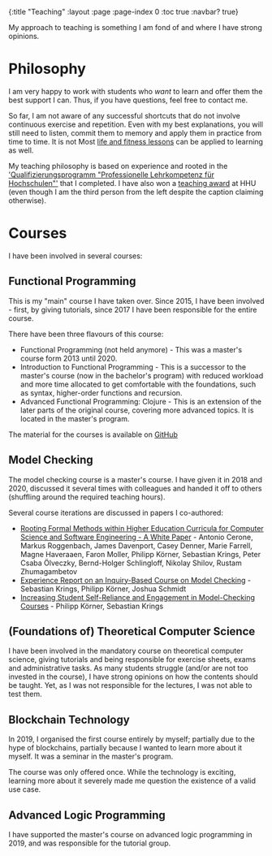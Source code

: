 {:title "Teaching"
 :layout :page
 :page-index 0
 :toc true
 :navbar? true}

My approach to teaching is something I am fond of and where I have strong opinions.

# Philosophy 

I am very happy to work with students who *want* to learn and offer them the best support I can.
Thus, if you have questions, feel free to contact me.

So far, I am not aware of any successful shortcuts that do not involve continuous exercise and repetition. 
Even with my best explanations, you will still need to listen, commit them to memory and apply them in practice from time to time.
It is not 
Most [life and fitness lessons](https://danjohnuniversity.com/essays/coach-maughans-top-ten-life-lessons-part-1) can be applied to learning as well.

My teaching philosophy is based on experience and rooted in the
['Qualifizierungsprogramm "Professionelle Lehrkompetenz für Hochschulen"'](https://hd-nrw.de/qualifizierungsprogramm/)
that I completed.
I have also won a [teaching award](https://www.hhu.de/news-einzelansicht/kreativitaet-ausgezeichnet) at HHU 
(even though I am the third person from the left despite the caption claiming otherwise).

# Courses

I have been involved in several courses:

## Functional Programming

This is my "main" course I have taken over.
Since 2015, I have been involved - first, by giving tutorials, since 2017 I have been responsible for the entire course.

There have been three flavours of this course:

- Functional Programming (not held anymore) - This was a master's course form 2013 until 2020.
- Introduction to Functional Programming -
  This is a successor to the master's course (now in the bachelor's program) with reduced workload and more time allocated to get comfortable with the foundations,
  such as syntax, higher-order functions and recursion.
- Advanced Functional Programming: Clojure -
  This is an extension of the later parts of the original course, covering more advanced topics. It is located in the master's program.

The material for the courses is available on [GitHub](https://github.com/pkoerner/functional-programming-course)
  

## Model Checking

The model checking course is a master's course.
I have given it in 2018 and 2020, discussed it several times with colleagues and handed it off to others (shuffling around the required teaching hours).

Several course iterations are discussed in papers I co-authored:

- [Rooting Formal Methods within Higher Education Curricula for Computer Science and Software Engineering - A White Paper](/posts-output/2021-03-11-FMFun-fm-whitepaper) - Antonio Cerone, Markus Roggenbach, James Davenport, Casey Denner, Marie Farrell, Magne Haveraaen, Faron Moller, Philipp Körner, Sebastian Krings, Peter Csaba Ölveczky, Bernd-Holger Schlingloff, Nikolay Shilov, Rustam Zhumagambetov
- [Experience Report on an Inquiry-Based Course on Model Checking](/posts-output/2019-08-05-SEUH19-mc-course) - Sebastian Krings, Philipp Körner, Joshua Schmidt
- [Increasing Student Self-Reliance and Engagement in Model-Checking Courses](/posts-output/2021-10-22-FMTea21-model-checking-course) - Philipp Körner, Sebastian Krings


## (Foundations of) Theoretical Computer Science

I have been involved in the mandatory course on theoretical computer science,
giving tutorials and being responsible for exercise sheets, exams and administrative tasks.
As many students struggle (and/or are not too invested in the course),
I have strong opinions on how the contents should be taught.
Yet, as I was not responsible for the lectures, I was not able to test them.

## Blockchain Technology

In 2019, I organised the first course entirely by myself;
partially due to the hype of blockchains, partially because I wanted to learn more about it myself.
It was a seminar in the master's program.

The course was only offered once.
While the technology is exciting, learning more about it severely made me question
the existence of a valid use case.

## Advanced Logic Programming

I have supported the master's course on advanced logic programming in 2019,
and was responsible for the tutorial group.
